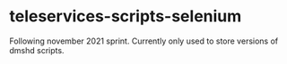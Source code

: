 # teleservices-scripts-selenium

Following november 2021 sprint.
Currently only used to store versions of dmshd scripts.
